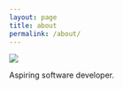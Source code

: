 ```yaml
---
layout: page
title: about
permalink: /about/
---
```


![](https://github.com/jbritain.png)

Aspiring software developer.
